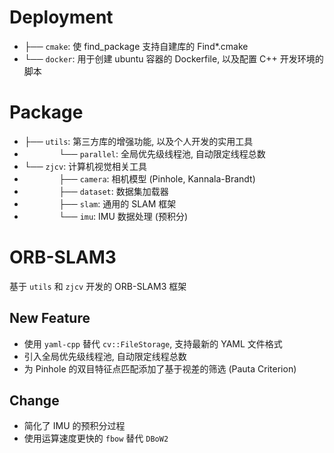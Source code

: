 # Deployment

- ├── `cmake`: 使 find_package 支持自建库的 Find*.cmake
- └── `docker`: 用于创建 ubuntu 容器的 Dockerfile, 以及配置 C++ 开发环境的脚本

# Package

- ├── `utils`: 第三方库的增强功能, 以及个人开发的实用工具
- $~~~~~~~~~~~~~~$└── `parallel`: 全局优先级线程池, 自动限定线程总数
- └── `zjcv`: 计算机视觉相关工具
- $~~~~~~~~~~~~~~$├── `camera`: 相机模型 (Pinhole, Kannala-Brandt)
- $~~~~~~~~~~~~~~$├── `dataset`: 数据集加载器
- $~~~~~~~~~~~~~~$├── `slam`: 通用的 SLAM 框架
- $~~~~~~~~~~~~~~$└── `imu`: IMU 数据处理 (预积分)

# ORB-SLAM3

基于 `utils` 和 `zjcv` 开发的 ORB-SLAM3 框架

## New Feature

- 使用 `yaml-cpp` 替代 `cv::FileStorage`, 支持最新的 YAML 文件格式
- 引入全局优先级线程池, 自动限定线程总数
- 为 Pinhole 的双目特征点匹配添加了基于视差的筛选 (Pauta Criterion)

## Change
- 简化了 IMU 的预积分过程
- 使用运算速度更快的 `fbow` 替代 `DBoW2`
